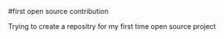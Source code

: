 #first open source contribution

Trying to create a repositry for my first time open source project
